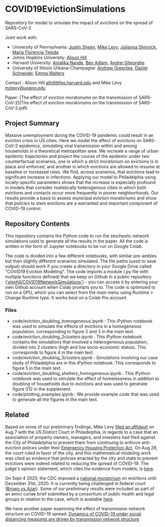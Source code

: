 # COVID19EvictionSimulations
Repository for model to simulate the impact of evictions on the spread of SARS-CoV-2

Joint work with:
* University of Pennsylvania: [Justin Sheen](https://github.com/jsheen), [Mike Levy](https://www.dbei.med.upenn.edu/bio/michael-z-levy-phd), [Julianna Shinnick](https://www.linkedin.com/in/julianna-shinnick-60a8a3134/), [Maria Florencia Tejeda](https://www.linkedin.com/in/maria-florencia-tejeda-808796192/)
* Johns Hopkins University: [Alison Hill](https://alsnhll.github.io/)
* Harvard University: [Anjalika Nande](https://github.com/anjalika-nande), [Ben Adlam](https://research.google/people/BenAdlam/), [Andrei Gheorghe](https://www.linkedin.com/in/andrei-gheorghe-b7499066/)
* University of Illinois Urbana-Champagne: [Andrew Greenlee](https://urban.illinois.edu/people/profiles/andrew-greenlee/), [Daniel Schneider](https://urban.illinois.edu/people/profiles/daniel-schneider/), [Emma Walters](https://www.linkedin.com/in/emmawalters/) 

Contact : Alison Hill <alhill@fas.harvard.edu> and Mike Levy <mzlevy@upenn.edu>

Paper: [The effect of eviction moratoriums on the transmission of SARS-CoV-2](The effect of eviction moratoriums on the transmission of SARS-CoV-2.pdf)

## Project Summary
Massive unemployment during the COVID-19 pandemic could result in an eviction crisis in US cities. Here we model the effect of evictions on SARS-CoV-2 epidemics, simulating viral transmission within and among households in a theoretical metropolitan area. We recreate a range of urban epidemic trajectories and project the course of the epidemic under two counterfactual scenarios, one in which a strict moratorium on evictions is in place and enforced, and another in which evictions are allowed to resume at baseline or increased rates. We find, across scenarios, that evictions lead to significant increase in infections. Applying our model to Philadelphia using locally-specific parameters shows that the increase is especially profound in models that consider realistically heterogenous cities in which both evictions and contacts occur more frequently in poorer neighborhoods. Our results provide a basis to assess municipal eviction moratoriums and show that policies to stem evictions are a warranted and important component of COVID-19 control. 

## Repository Contents

This repository contains the Python code to run the stochastic network simulations used to generate all the results in the paper. All the code is written in the form of Jupyter notebooks to be run on Google Colab. 

The code is divided into a few different notebooks, with similar pre-ambles but then slightly different scenarios simulated. The file paths (used to save output) should work if you create a directory in your Google Drive called "COVID19 Eviction Modeling". The code imports a module (.py file with multiple functions defined) that we keep on Github in a public repository (['alsnhll/COVID19NetworkSimulations'](https://github.com/alsnhll/COVID19NetworkSimulations)) - you can access it by entering your own Github account when Colab prompts you to. The code is optimized to run on a GPU, which you can select from the main menu using Runtime > Change Runtime type. It works best on a Colab Pro account. 

### Files

* code/eviction_doubling_homogeneous.ipynb : This iPython notebook was used to simulate the effects of evictions in a homogeneous population, corresponding to figure 2 and 3 in the main text.
* code/eviction_doubling_2clusters.ipynb : This iPython notebook contains the simulations that involved a heterogeneous population, divided into 2 clusters (high and low socio-economic status). This corresponds to figure 4 in the main text.
*  code/eviction_doubling_3clusters.ipynb : Simulations involving our case study of Philadelphia are in this iPython notebook. This corresponds to figure 5 in the main text.
*  code/eviction_doubling_shelters_homogeneous.ipynb : This iPython notebook was used to simulate the effect of homelessness in addition to doubling of households due to evictions and was used to generate figure S12 in the supplement. 
*  code/plotting_examples.ipynb : We provide example code that was used to generate all the figures in the main text.


## Related

Based on some of our preliminary findings, Mike Levy [filed an affidavit](https://github.com/mzlevy/Philly_Covid/blob/master/28-6_Levy_Declaration.pdf) on Aug 7 with the US District Court in Philadelphia, in regards to a case that an association of property owners, managers, and investers had filed against the City of Philadelphia to prevent them from continuing to enforce anti-eviction polices under their [Emergency Housing Protection Act](https://phila.legistar.com/LegislationDetail.aspx?ID=4432723&GUID=52A61514-7062-4734-8006-C58AC90B5E25&Options=ID%7CText%7C&Search=200295). On Aug 28, the court ruled in favor of the city, and this mathematical modeling work was cited as evidence that policies enacted by the city and state to prevent evictions were indeed related to reducing the spread of COVID-19. The judge's opinion statement, which cites the evidence from models, is [here](https://github.com/mzlevy/Philly_Covid/blob/master/HAPCO%20vs%20Philly%20decision.pdf).

On Sept 4 2020, the CDC imposed a [national moratorium](https://www.federalregister.gov/documents/2020/09/04/2020-19654/temporary-halt-in-residential-evictions-to-prevent-the-further-spread-of-covid-19#:~:text=The%20Centers%20for%20Disease%20Control%20and%20Prevention%20(CDC)%2C%20located,further%20spread%20of%20COVID%2D19) on evictions until December 31st, 2020. It is currently being challenged in federal court ([Brown vs Azar](https://dockets.justia.com/docket/georgia/gandce/1:2020cv03702/280996)). Some of our preliminary results were included as part of an amici curiae brief submitted by a consortium of public health and legal groups in relation to the case, which is available [here](https://papers.ssrn.com/abstract=3708504).

We have another paper examining the effect of transmission network structure on COVID-19 spread: [Dynamics of COVID-19 under social distancing measures are driven by transmission network structure](https://www.medrxiv.org/content/10.1101/2020.06.04.20121673v1)
